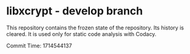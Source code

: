 # libxcrypt - develop branch

This repository contains the frozen state of the repository.
Its history is cleared. It is used only for static code
analysis with Codacy.

Commit Time: 1714544137